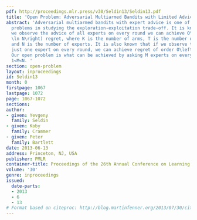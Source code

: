 ```yaml
---
pdf: http://proceedings.mlr.press/v30/Seldin13/Seldin13.pdf
title: 'Open Problem: Adversarial Multiarmed Bandits with Limited Advice '
abstract: 'Adversarial multiarmed bandits with expert advice is one of the fundamental
  problems in studying the exploration-exploitation trade-off. It is known that if
  we observe the advice of all experts on every round we can achieve O\left(\sqrtKT
  \ln N\right) regret, where K is the number of arms, T is the number of game rounds,
  and N is the number of experts. It is also known that if we observe the advice of
  just one expert on every round, we can achieve regret of order O\left(\sqrtNT\right).
  Our open problem is what can be achieved by asking M experts on every round, where
  1<M<N. '
section: open-problem
layout: inproceedings
id: Seldin13
month: 0
firstpage: 1067
lastpage: 1072
page: 1067-1072
sections: 
author:
- given: Yevgeny
  family: Seldin
- given: Koby
  family: Crammer
- given: Peter
  family: Bartlett
date: 2013-06-13
address: Princeton, NJ, USA
publisher: PMLR
container-title: Proceedings of the 26th Annual Conference on Learning Theory
volume: '30'
genre: inproceedings
issued:
  date-parts:
  - 2013
  - 6
  - 13
# Format based on citeproc: http://blog.martinfenner.org/2013/07/30/citeproc-yaml-for-bibliographies/
---
```

